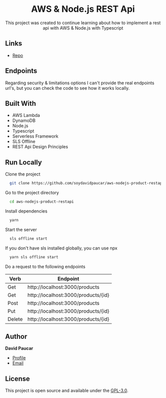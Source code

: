<h1 align="center">AWS & Node.js REST Api</h1>

<p align="center">This project was created to continue learning about how to implement a rest api with AWS & Node.js with Typescript</p>

## Links

- [Repo](https://github.com/soydavidpaucar/aws-nodejs-product-restapi "GitHub Repo")

## Endpoints

Regarding security & limitations options I can't provide the real endpoints url's, but you can check the code to see how
it works locally.

## Built With

- AWS Lambda
- DynamoDB
- Node.js
- Typescript
- Serverless Framework
- SLS Offline
- REST Api Design Principles

## Run Locally

Clone the project

```bash
  git clone https://github.com/soydavidpaucar/aws-nodejs-product-restapi.git
```

Go to the project directory

```bash
  cd aws-nodejs-product-restapi
```

Install dependencies

```bash
  yarn
```

Start the server

```bash
  sls offline start
```

If you don't have sls installed globally, you can use npx

```bash
  yarn sls offline start
```

Do a request to the following endpoints

| Verb   | Endpoint                            |
|--------|-------------------------------------|
| Get    | http://localhost:3000/products      |
| Get    | http://localhost:3000/products/{id} |
| Post   | http://localhost:3000/products      |
| Put    | http://localhost:3000/products/{id} |
| Delete | http://localhost:3000/products/{id} |

## Author

**David Paucar**

- [Profile](https://github.com/soydavidpaucar "David Paucar")
- [Email](mailto:soydavidpaucar@gmail.com "Hi!")

## License

This project is open source and available under the [GPL-3.0](LICENSE).